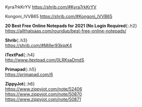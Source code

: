 Kyra7rkKrYV
https://shrib.com/#Kyra7rkKrYV

Kongoni_lVVB65
https://shrib.com/#Kongoni_lVVB65

**20 Best Free Online Notepads for 2021 (No Login Required**{:.h2}<br>
<https://allthatsaas.com/roundup/best-free-online-notepads/>

**Shrib**{:.h3}<br>
<https://shrib.com/#Miller93kjpK4>

**iTextPad**{:.h4}<br>
<http://www.itextpad.com/0LRKsaDmdS>

**Primapad**{:.h5}<br>
<https://primapad.com/6>

**ZippyJot**{:.h6}<br>
<https://www.zippyjot.com/note/52406>
<https://www.zippyjot.com/note/50870>
<https://www.zippyjot.com/note/50871>
